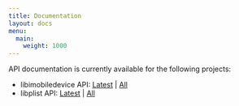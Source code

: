 ```yaml
---
title: Documentation
layout: docs
menu:
  main:
    weight: 1000
---
```

API documentation is currently available for the following projects:
- libimobiledevice API: [Latest](docs/libimobiledevice/latest) | [All](docs/libimobiledevice)
- libplist API: [Latest](docs/libplist/latest) | [All](docs/libplist)

